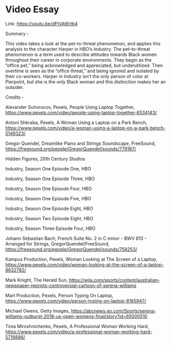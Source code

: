 #  Video Essay

Link: https://youtu.be/dFtVAtErtb4 
 
Summary -

This video takes a look at the pet-to-threat phenomenon, and applies this analysis to the character Harper in HBO’s Industry. The pet-to-threat phenomenon is a term used to describe attitudes towards Black women throughout their career in corporate environments. They begin as the “office pet,” being acknowledged and appreciated, but underutilized. Then overtime is seen as the “office threat,” and being ignored and isolated by their co-workers. Harper in Industry isn’t the only person of color at Pierpoint, but she is the only Black woman and this distinction makes her an outsider. 

Credits -

Alexander Suhorucov, Pexels, People Using Laptop Together, https://www.pexels.com/video/people-using-laptop-together-6534143/ 

Antoni Shkraba, Pexels, A Woman Using a Laptop on a Park Bench, https://www.pexels.com/video/a-woman-using-a-laptop-on-a-park-bench-5149323/ 

Gregor Quendel, Dreamlike Piano and Strings Soundscape, FreeSound, https://freesound.org/people/GregorQuendel/sounds/779187/ 

Hidden Figures, 20th Century Studios

Industry, Season One Episode One, HBO

Industry, Season One Episode Three, HBO

Industry, Season One Episode Four, HBO

Industry, Season One Episode Five, HBO

Industry, Season One Episode Eight, HBO

Industry, Season Two Episode Eight, HBO

Industry, Season Three Episode Four, HBO

Johann Sebastian Bach, French Suite No. 2 in C minor - BWV 813 - Arranged for Strings, 
GregorQuendel/FreeSound, https://freesound.org/people/GregorQuendel/sounds/758253/

Kampus Production, Pexels, Woman Looking at The Screen of a Laptop, https://www.pexels.com/video/woman-looking-at-the-screen-of-a-laptop-8632782/

Mark Knight, The Herald Sun, https://wjla.com/sports/content/australian-newspaper-reprints-controversial-cartoon-of-serena-williams 

Mart Production, Pexels, Person Typing On Laptop, https://www.pexels.com/video/person-typing-on-laptop-8165947/ 

Michael Owens, Getty Images, https://abcnews.go.com/Sports/serena-williams-outburst-2018-us-open-womens-final/story?id=65000510 

Tima Miroshnichenko, Pexels, A Professional Woman Working Hard,  https://www.pexels.com/video/a-professional-woman-working-hard-5716886/


